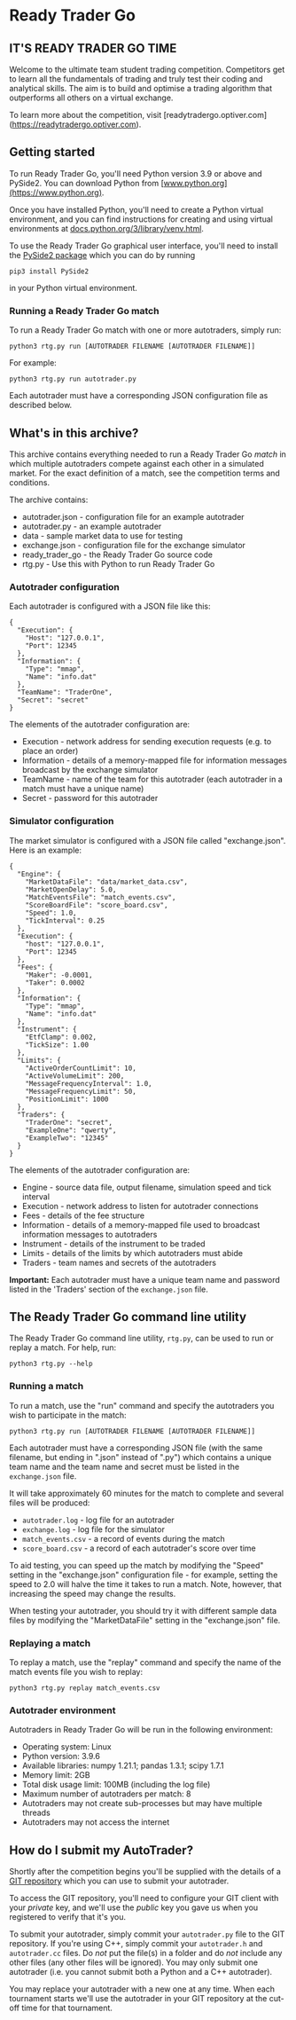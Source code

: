 # Ready Trader Go

## IT'S READY TRADER GO TIME

Welcome to the ultimate team student trading competition. Competitors get to
learn all the fundamentals of trading and truly test their coding and analytical
skills. The aim is to build and optimise a trading algorithm that outperforms
all others on a virtual exchange.

To learn more about the competition, visit [readytradergo.optiver.com]
(https://readytradergo.optiver.com).

## Getting started

To run Ready Trader Go, you'll need Python version 3.9 or above and PySide2.
You can download Python from [www.python.org](https://www.python.org).

Once you have installed Python, you'll need to create a Python virtual
environment, and you can find instructions for creating and using virtual
environments at
[docs.python.org/3/library/venv.html](https://docs.python.org/3/library/venv.html).

To use the Ready Trader Go graphical user interface, you'll need to install
the [PySide2 package](https://pypi.org/project/PySide2/) which you can do by
running

```shell
pip3 install PySide2
```

in your Python virtual environment.

### Running a Ready Trader Go match

To run a Ready Trader Go match with one or more autotraders, simply run:

```shell
python3 rtg.py run [AUTOTRADER FILENAME [AUTOTRADER FILENAME]]
```

For example:

```shell
python3 rtg.py run autotrader.py
```

Each autotrader must have a corresponding JSON configuration file as described below.

## What's in this archive?

This archive contains everything needed to run a Ready Trader Go *match*
in which multiple autotraders compete against each other in a simulated
market. For the exact definition of a match, see the competition terms and
conditions.

The archive contains:

* autotrader.json - configuration file for an example autotrader
* autotrader.py - an example autotrader
* data - sample market data to use for testing
* exchange.json - configuration file for the exchange simulator
* ready_trader_go - the Ready Trader Go source code
* rtg.py - Use this with Python to run Ready Trader Go 

### Autotrader configuration

Each autotrader is configured with a JSON file like this:

    {
      "Execution": {
        "Host": "127.0.0.1",
        "Port": 12345
      },
      "Information": {
        "Type": "mmap",
        "Name": "info.dat"
      },
      "TeamName": "TraderOne",
      "Secret": "secret"
    }

The elements of the autotrader configuration are:

* Execution - network address for sending execution requests (e.g. to place
an order)
* Information - details of a memory-mapped file for information messages broadcast
by the exchange simulator
* TeamName - name of the team for this autotrader (each autotrader in a match
  must have a unique name)
* Secret - password for this autotrader

### Simulator configuration

The market simulator is configured with a JSON file called "exchange.json".
Here is an example:

    {
      "Engine": {
        "MarketDataFile": "data/market_data.csv",
        "MarketOpenDelay": 5.0,
        "MatchEventsFile": "match_events.csv",
        "ScoreBoardFile": "score_board.csv",
        "Speed": 1.0,
        "TickInterval": 0.25
      },
      "Execution": {
        "host": "127.0.0.1",
        "Port": 12345
      },
      "Fees": {
        "Maker": -0.0001,
        "Taker": 0.0002
      },
      "Information": {
        "Type": "mmap",
        "Name": "info.dat"
      },
      "Instrument": {
        "EtfClamp": 0.002,
        "TickSize": 1.00
      },
      "Limits": {
        "ActiveOrderCountLimit": 10,
        "ActiveVolumeLimit": 200,
        "MessageFrequencyInterval": 1.0,
        "MessageFrequencyLimit": 50,
        "PositionLimit": 1000
      },
      "Traders": {
        "TraderOne": "secret",
        "ExampleOne": "qwerty",
        "ExampleTwo": "12345"
      }
    }

The elements of the autotrader configuration are:

* Engine - source data file, output filename, simulation speed and tick interval
* Execution - network address to listen for autotrader connections
* Fees - details of the fee structure
* Information - details of a memory-mapped file used to broadcast information
messages to autotraders
* Instrument - details of the instrument to be traded
* Limits - details of the limits by which autotraders must abide
* Traders - team names and secrets of the autotraders

**Important:** Each autotrader must have a unique team name and password
listed in the 'Traders' section of the `exchange.json` file.

## The Ready Trader Go command line utility

The Ready Trader Go command line utility, `rtg.py`, can be used to run or
replay a match. For help, run:

```shell
python3 rtg.py --help
```

### Running a match

To run a match, use the "run" command and specify the autotraders you
wish to participate in the match:

```shell
python3 rtg.py run [AUTOTRADER FILENAME [AUTOTRADER FILENAME]]
```

Each autotrader must have a corresponding JSON file (with the same filename,
but ending in ".json" instead of ".py") which contains a unique team name
and the team name and secret must be listed in the `exchange.json` file.

It will take approximately 60 minutes for the match to complete and several
files will be produced:

* `autotrader.log` - log file for an autotrader
* `exchange.log` - log file for the simulator
* `match_events.csv` - a record of events during the match
* `score_board.csv` - a record of each autotrader's score over time

To aid testing, you can speed up the match by modifying the "Speed" setting
in the "exchange.json" configuration file - for example, setting the speed
to 2.0 will halve the time it takes to run a match. Note, however, that
increasing the speed may change the results.

When testing your autotrader, you should try it with different sample data
files by modifying the "MarketDataFile" setting in the "exchange.json"
file.

### Replaying a match

To replay a match, use the "replay" command and specify the name of the
match events file you wish to replay:

```shell
python3 rtg.py replay match_events.csv
```

### Autotrader environment

Autotraders in Ready Trader Go will be run in the following environment:

* Operating system: Linux
* Python version: 3.9.6
* Available libraries: numpy 1.21.1; pandas 1.3.1; scipy 1.7.1
* Memory limit: 2GB
* Total disk usage limit: 100MB (including the log file)
* Maximum number of autotraders per match: 8
* Autotraders may not create sub-processes but may have multiple threads
* Autotraders may not access the internet

## How do I submit my AutoTrader?

Shortly after the competition begins you'll be supplied with the details of
a [GIT repository](https://git-scm.com) which you can use to submit your
autotrader.

To access the GIT repository, you'll need to configure your GIT client with
your _private_ key, and we'll use the _public_ key you gave us when you
registered to verify that it's you.

To submit your autotrader, simply commit your `autotrader.py` file to the
GIT repository. If you're using C++, simply commit your `autotrader.h` and
`autotrader.cc` files. Do _not_ put the file(s) in a folder and do _not_
include any other files (any other files will be ignored). You may only
submit one autotrader (i.e. you cannot submit both a Python and a C++
autotrader).

You may replace your autotrader with a new one at any time. When each
tournament starts we'll use the autotrader in your GIT repository at the
cut-off time for that tournament.
